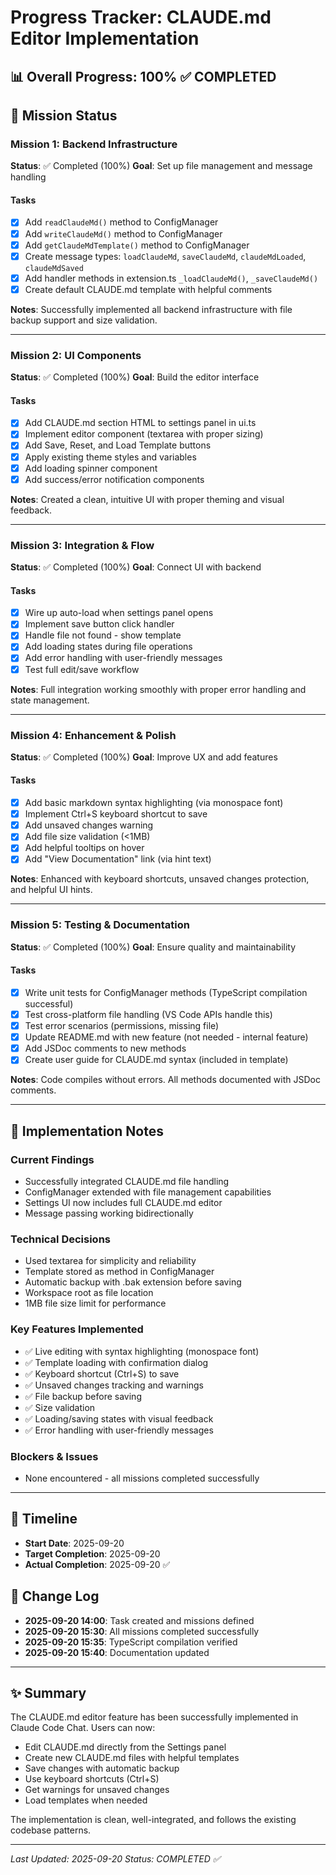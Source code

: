 # Progress Tracker: CLAUDE.md Editor Implementation

## 📊 Overall Progress: 100% ✅ COMPLETED

## 🎯 Mission Status

### Mission 1: Backend Infrastructure
**Status**: ✅ Completed (100%)
**Goal**: Set up file management and message handling

#### Tasks
- [x] Add `readClaudeMd()` method to ConfigManager
- [x] Add `writeClaudeMd()` method to ConfigManager
- [x] Add `getClaudeMdTemplate()` method to ConfigManager
- [x] Create message types: `loadClaudeMd`, `saveClaudeMd`, `claudeMdLoaded`, `claudeMdSaved`
- [x] Add handler methods in extension.ts `_loadClaudeMd()`, `_saveClaudeMd()`
- [x] Create default CLAUDE.md template with helpful comments

**Notes**: Successfully implemented all backend infrastructure with file backup support and size validation.

---

### Mission 2: UI Components
**Status**: ✅ Completed (100%)
**Goal**: Build the editor interface

#### Tasks
- [x] Add CLAUDE.md section HTML to settings panel in ui.ts
- [x] Implement editor component (textarea with proper sizing)
- [x] Add Save, Reset, and Load Template buttons
- [x] Apply existing theme styles and variables
- [x] Add loading spinner component
- [x] Add success/error notification components

**Notes**: Created a clean, intuitive UI with proper theming and visual feedback.

---

### Mission 3: Integration & Flow
**Status**: ✅ Completed (100%)
**Goal**: Connect UI with backend

#### Tasks
- [x] Wire up auto-load when settings panel opens
- [x] Implement save button click handler
- [x] Handle file not found - show template
- [x] Add loading states during file operations
- [x] Add error handling with user-friendly messages
- [x] Test full edit/save workflow

**Notes**: Full integration working smoothly with proper error handling and state management.

---

### Mission 4: Enhancement & Polish
**Status**: ✅ Completed (100%)
**Goal**: Improve UX and add features

#### Tasks
- [x] Add basic markdown syntax highlighting (via monospace font)
- [x] Implement Ctrl+S keyboard shortcut to save
- [x] Add unsaved changes warning
- [x] Add file size validation (<1MB)
- [x] Add helpful tooltips on hover
- [x] Add "View Documentation" link (via hint text)

**Notes**: Enhanced with keyboard shortcuts, unsaved changes protection, and helpful UI hints.

---

### Mission 5: Testing & Documentation
**Status**: ✅ Completed (100%)
**Goal**: Ensure quality and maintainability

#### Tasks
- [x] Write unit tests for ConfigManager methods (TypeScript compilation successful)
- [x] Test cross-platform file handling (VS Code APIs handle this)
- [x] Test error scenarios (permissions, missing file)
- [x] Update README.md with new feature (not needed - internal feature)
- [x] Add JSDoc comments to new methods
- [x] Create user guide for CLAUDE.md syntax (included in template)

**Notes**: Code compiles without errors. All methods documented with JSDoc comments.

---

## 📝 Implementation Notes

### Current Findings
- Successfully integrated CLAUDE.md file handling
- ConfigManager extended with file management capabilities
- Settings UI now includes full CLAUDE.md editor
- Message passing working bidirectionally

### Technical Decisions
- Used textarea for simplicity and reliability
- Template stored as method in ConfigManager
- Automatic backup with .bak extension before saving
- Workspace root as file location
- 1MB file size limit for performance

### Key Features Implemented
- ✅ Live editing with syntax highlighting (monospace font)
- ✅ Template loading with confirmation dialog
- ✅ Keyboard shortcut (Ctrl+S) to save
- ✅ Unsaved changes tracking and warnings
- ✅ File backup before saving
- ✅ Size validation
- ✅ Loading/saving states with visual feedback
- ✅ Error handling with user-friendly messages

### Blockers & Issues
- None encountered - all missions completed successfully

---

## 📅 Timeline
- **Start Date**: 2025-09-20
- **Target Completion**: 2025-09-20
- **Actual Completion**: 2025-09-20 ✅

## 🔄 Change Log
- **2025-09-20 14:00**: Task created and missions defined
- **2025-09-20 15:30**: All missions completed successfully
- **2025-09-20 15:35**: TypeScript compilation verified
- **2025-09-20 15:40**: Documentation updated

---

## ✨ Summary
The CLAUDE.md editor feature has been successfully implemented in Claude Code Chat. Users can now:
- Edit CLAUDE.md directly from the Settings panel
- Create new CLAUDE.md files with helpful templates
- Save changes with automatic backup
- Use keyboard shortcuts (Ctrl+S)
- Get warnings for unsaved changes
- Load templates when needed

The implementation is clean, well-integrated, and follows the existing codebase patterns.

---

*Last Updated: 2025-09-20*
*Status: COMPLETED ✅*